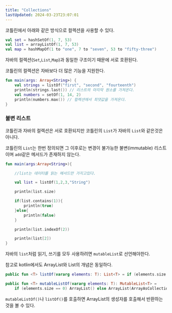 ```yaml
---
title: "Collections"
lastUpdated: 2024-03-23T23:07:01
---
```


코틀린에서 아래와 같은 방식으로 컬렉션을 사용할 수 있다.

```kotlin
val set = hashSetOf(1, 7, 53)
val list = arrayListOf(1, 7, 53)
val map = hashMapOf(1 to "one", 7 to "seven", 53 to "fifty-three")
```

자바의 컬렉션(`Set`,`List`,`Map`)과 동일한 구조이기 때문에 서로  호환된다.

코틀린의 컬렉션은 자바보다 더 많은 기능을 지원한다.

```kotlin
fun main(args: Array<String>) {
    val strings = listOf("first", "second", "fourteenth")
    println(strings.last()) // 리스트의 마지막 원소를 가져온다. 
    val numbers = setOf(1, 14, 2)
    println(numbers.max()) // 컬렉션에서 최댓값을 가져온다. 
}
```

### 불변 리스트

코틀린과 자바의 컬렉션은 서로 호환되지만 코틀린의 `List`가 자바의 `List`와 같은것은 아니다.

코틀린의 `List`는 한번 정의되면 그 이후로는 변경이 불가능한 불변(immutable) 리스트이며 `add`같은 메서드가 존재하지 않는다.

```kotlin
fun main(args:Array<String>){

    //list는 데이터를 읽는 메서드만 가지고있다.

    val list = listOf(1,2,3,"String")

    println(list.size)

    if(list.contains(1)){
        println(true)
    }else{
        println(false)
    }

    println(list.indexOf(2))

    println(list[2])
}
```

자바의 `list`처럼 읽기, 쓰기를 모두 사용하려면 `mutableList`로 선언해야한다.

참고로 kotlin에서도 ArrayList와 List의 개념은 동일하다.

```kotlin
public fun <T> listOf(vararg elements: T): List<T> = if (elements.size > 0) elements.asList() else emptyList()

public fun <T> mutableListOf(vararg elements: T): MutableList<T> =
    if (elements.size == 0) ArrayList() else ArrayList(ArrayAsCollection(elements, isVarargs = true))
```

`mutableListOf()`나 `listOf()`를 호출하면 ArrayList의 생성자를 호출해서 반환하는 것을 볼 수 있다.